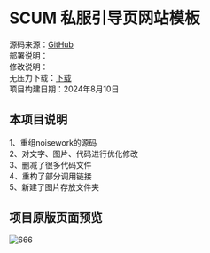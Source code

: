 # SCUM 私服引导页网站模板
源码来源：[GitHub](https://github.com/rcy1314/noisework)<br />
部署说明：<br />
修改说明：<br />
无压力下载：[下载](http://baimu.live)<br />
项目构建日期：2024年8月10日<br />

## 本项目说明<br />
1、重组noisework的源码<br />
2、对文字、图片、代码进行优化修改<br />
3、删减了很多代码文件<br />
4、重构了部分调用链接<br />
5、新建了图片存放文件夹<br />

## 项目原版页面预览<br />
![666](https://jsd.cdn.noisework.cn/gh/rcy1314/tuchuang@main/uPic/666.png)
